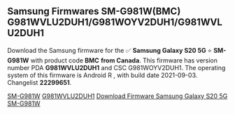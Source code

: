 <h2>Samsung Firmwares SM-G981W(BMC) G981WVLU2DUH1/G981WOYV2DUH1/G981WVLU2DUH1</h2>
Download the Samsung firmware for the ✅ <strong>Samsung Galaxy S20 5G </strong> ⭐ <strong>SM-G981W</strong> with product code <strong>BMC</strong> <strong> from Canada</strong>. This firmware has version number PDA <strong>G981WVLU2DUH1</strong> and CSC G981WOYV2DUH1. The operating system of this firmware is Android R , with build date 2021-09-03. Changelist <strong>22299651</strong>.


[SM-G981W](https://samfirm.shop/samsung/model/SM-G981W)
[G981WVLU2DUH1](https://samfirm.shop/samsung/pda/G981WVLU2DUH1)
[Download Firmware Samsung Galaxy S20 5G SM-G981W](https://samfirm.shop/samsung/firmware/451813)
